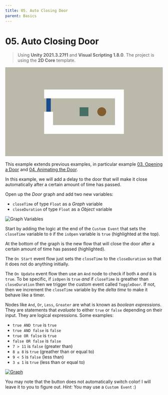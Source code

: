```yaml
---
title: 05. Auto Closing Door
parent: Basics
---
```


# 05. Auto Closing Door

> Using **Unity 2021.3.27f1** and **Visual Scripting 1.8.0**. The project is using the **2D Core** template.

![Demo](./demo.gif)

This example extends previous examples, in particular example [03. Opening a Door](../03-opening-a-door/03-opening-a-door) and [04. Animating the Door](../04-animating-the-door/04-animating-the-door). 

In this example, we will add a delay to the door that will make it close automatically after a certain amount of time has passed.

Open up the *Door* graph and add two new variables:

- `closeTime` of type `Float` as a *Graph* variable
- `closeDuration` of type `Float` as a *Object* variable

<img src="./graph-variables-1x.webp" srcset="./graph-variables-1x.webp 1x, ./graph-variables-2x.webp 2x" alt="Graph Variables">

Start by adding the logic at the end of the `Custom Event` that sets the `closeTime` variable to `0` if the `isOpen` variable is `true` (highlighted at the top).

At the bottom of the graph is the new flow that will close the door after a certain amount of time has passed (highlighted).

The `On Start` event flow just sets the `closeTime` to the `closeDuration` so that it does not do anything initially.

The `On Update` event flow then use an `And` node to check if both `A` *and* `B` is `true`. To be specific, if `isOpen` is `true` *and* if `closeTime` is greather than `closeDuration` then we trigger the custom event called `ToggleDoor`. If not, then we increment the `closeTime` variable by the *delta time* to make it behave like a timer.

Nodes like `And`, `Or`, `Less`, `Greater` are what is known as *boolean expressions*. They are statements that *evaluate* to either `true` or `false` depending on their input. They are logical expressions. Some examples:

- `true AND true` is `true`
- `true AND false` is `false`
- `true OR false` is `true`
- `false OR false` is `false`
- `7 > 11` is `false` (greater than)
- `8 ≥ 8` is `true` (greather than or equal to)
- `9 < 5` is `false` (less than)
- `3 ≤ 1` is `true` (less than or equal to)

[<img src="./graph-1x.webp" srcset="./graph-1x.webp 1x, ./graph-2x.webp 2x" alt="Graph">](./graph-2x.webp)

You may note that the button does not automatically switch color! I will leave it to you to figure out. *Hint:* You may use a `Custom Event` :)